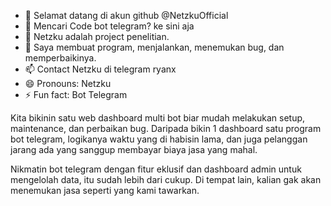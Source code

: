 - 👋 Selamat datang di akun github @NetzkuOfficial
- 👀 Mencari Code bot telegram? ke sini aja
- 🌱 Netzku adalah project penelitian.
- 💞️ Saya membuat program, menjalankan, menemukan bug, dan memperbaikinya.
- 📫 Contact Netzku di telegram ryanx
- 😄 Pronouns: Netzku
- ⚡ Fun fact: Bot Telegram

Kita bikinin satu web dashboard multi bot biar mudah melakukan setup, maintenance, dan perbaikan bug. Daripada bikin 1 dashboard satu program bot telegram, logikanya waktu yang di habisin lama, dan juga pelanggan jarang ada yang sanggup membayar biaya jasa yang mahal.

Nikmatin bot telegram dengan fitur eklusif dan dashboard admin untuk mengelolah data, itu sudah lebih dari cukup. Di tempat lain, kalian gak akan menemukan jasa seperti yang kami tawarkan.

<!---
NetzkuOfficial/NetzkuOfficial is a ✨ special ✨ repository because its `README.md` (this file) appears on your GitHub profile.
You can click the Preview link to take a look at your changes.
--->
